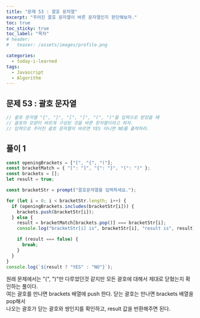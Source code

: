 ```yaml
---
title: "문제 53 : 괄호 문자열"
excerpt: "주어진 괄호 문자열이 바른 문자열인지 판단해보자."
toc: true
toc_sticky: true
toc_label: "목차"
# header:
#   teaser: /assets/images/profile.png

categories:
  - today-i-learned
tags:
  - Javascript
  - Algorithm
---
```


## 문제 53 : 괄호 문자열

```js
// 괄호 문자열 "{", "}", "[", "]", "(", ")"을 입력으로 받았을 때
// 괄호의 모양이 바르게 구성된 것을 바른 문자열이라고 하자.
// 입력으로 주어진 괄호 문자열이 바르면 YES 아니면 NO를 출력하라.
```

## 풀이 1

```js
const openingBrackets = ["[", "{", "("];
const bracketMatch = { "[": "]", "{": "}", "(": ")" };
const brackets = [];
let result = true;

const bracketStr = prompt("괄호문자열을 입력하세요.");

for (let i = 0; i < bracketStr.length; i++) {
  if (openingBrackets.includes(bracketStr[i])) {
    brackets.push(bracketStr[i]);
  } else {
    result = bracketMatch[brackets.pop()] === bracketStr[i];
    console.log("bracketStr[i] is", bracketStr[i], "result is", result);

    if (result === false) {
      break;
    }
  }
}
console.log(`${result ? "YES" : "NO"}`);
```

원래 문제에서는 "(", ")"만 다루었던것 같지만 모든 괄호에 대해서 제대로 닫혔는지 확인하는 풀이다.  
여는 괄호를 만나면 brackets 배열에 push 한다. 닫는 괄호는 만나면 brackets 배열을 pop해서  
나오는 괄호가 닫는 괄호와 쌍인지를 확인하고, result 값을 반환해주면 된다.
